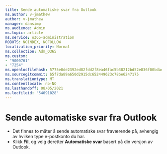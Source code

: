```yaml
---
title: Sende automatiske svar fra Outlook
ms.author: v-jmathew
author: v-jmathew
manager: dansimp
ms.audience: Admin
ms.topic: article
ms.service: o365-administration
ROBOTS: NOINDEX, NOFOLLOW
localization_priority: Normal
ms.collection: Adm_O365
ms.custom:
- "9000761"
- "7254"
ms.openlocfilehash: 5775e0de2392ed82fdd2f8ea46fac5b38212bd52e836f00bdac68b24e31639ba
ms.sourcegitcommit: b5f7da89a650d2915dc652449623c78be6247175
ms.translationtype: MT
ms.contentlocale: nb-NO
ms.lasthandoff: 08/05/2021
ms.locfileid: "54091028"
---
```

# <a name="sending-automatic-replies-from-outlook"></a>Sende automatiske svar fra Outlook

- Det finnes to måter å sende automatiske svar fraværende på, avhengig av hvilken type e-postkonto du har.
- Klikk **Fil**, og velg deretter **Automatiske svar** basert på din versjon av Outlook.
